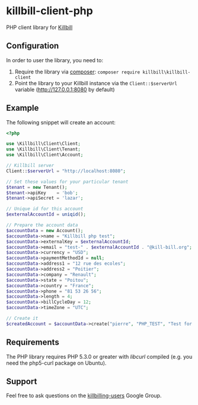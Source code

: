 killbill-client-php
===================

PHP client library for [Killbill](http://killbill.io)

Configuration
-------------

In order to user the library, you need to:

1. Require the library via [composer](https://getcomposer.org): `composer require killbill\killbill-client`
2. Point the library to your Killbill instance via the `Client::$serverUrl` variable (http://127.0.0.1:8080 by default)

Example
-------

The following snippet will create an account:

```php
<?php

use \Killbill\Client\Client;
use \Killbill\Client\Tenant;
use \Killbill\Client\Account;

// Killbill server
Client::$serverUrl = "http://localhost:8080";

// Set these values for your particular tenant
$tenant = new Tenant();
$tenant->apiKey    = 'bob';
$tenant->apiSecret = 'lazar';

// Unique id for this account
$externalAccountId = uniqid();

// Prepare the account data
$accountData = new Account();
$accountData->name = "Killbill php test";
$accountData->externalKey = $externalAccountId;
$accountData->email = "test-" . $externalAccountId . "@kill-bill.org";
$accountData->currency = "USD";
$accountData->paymentMethodId = null;
$accountData->address1 = "12 rue des ecoles";
$accountData->address2 = "Poitier";
$accountData->company = "Renault";
$accountData->state = "Poitou";
$accountData->country = "France";
$accountData->phone = "81 53 26 56";
$accountData->length = 4;
$accountData->billCycleDay = 12;
$accountData->timeZone = "UTC";

// Create it
$createdAccount = $accountData->create("pierre", "PHP_TEST", "Test for " . $externalAccountId, $tenant->getTenantHeaders());
```

Requirements
------------

The PHP library requires PHP 5.3.0 or greater with _libcurl_ compiled (e.g. you need the php5-curl package on Ubuntu).


Support
-------

Feel free to ask questions on the [killbilling-users](https://groups.google.com/forum/?fromgroups#!forum/killbilling-users) Google Group.
